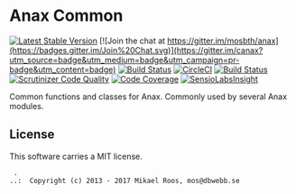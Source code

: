 Anax Common
==================================

[![Latest Stable Version](https://poser.pugx.org/anax/common/v/stable)](https://packagist.org/packages/anax/common)
[![Join the chat at https://gitter.im/mosbth/anax](https://badges.gitter.im/Join%20Chat.svg)](https://gitter.im/canax?utm_source=badge&utm_medium=badge&utm_campaign=pr-badge&utm_content=badge)
[![Build Status](https://travis-ci.org/canax/common.svg?branch=master)](https://travis-ci.org/canax/common)
[![CircleCI](https://circleci.com/gh/canax/common.svg?style=svg)](https://circleci.com/gh/canax/common)
[![Build Status](https://scrutinizer-ci.com/g/canax/common/badges/build.png?b=master)](https://scrutinizer-ci.com/g/canax/common/build-status/master)
[![Scrutinizer Code Quality](https://scrutinizer-ci.com/g/canax/common/badges/quality-score.png?b=master)](https://scrutinizer-ci.com/g/canax/common/?branch=master)
[![Code Coverage](https://scrutinizer-ci.com/g/canax/common/badges/coverage.png?b=master)](https://scrutinizer-ci.com/g/canax/common/?branch=master)
[![SensioLabsInsight](https://insight.sensiolabs.com/projects/986e44ce-6f86-4907-bfa9-1304bf393473/mini.png)](https://insight.sensiolabs.com/projects/986e44ce-6f86-4907-bfa9-1304bf393473)

Common functions and classes for Anax. Commonly used by several Anax modules.



License
------------------

This software carries a MIT license.



```
 .  
..:  Copyright (c) 2013 - 2017 Mikael Roos, mos@dbwebb.se
```
